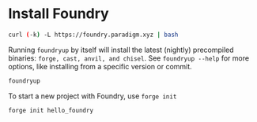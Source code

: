 # Install Foundry

```sh
curl (-k) -L https://foundry.paradigm.xyz | bash
```

Running `foundryup` by itself will install the latest (nightly) precompiled binaries: `forge, cast, anvil, and chisel`. 
See `foundryup --help` for more options, like installing from a specific version or commit.

```sh
foundryup
```

To start a new project with Foundry, use `forge init`

```sh
forge init hello_foundry
```